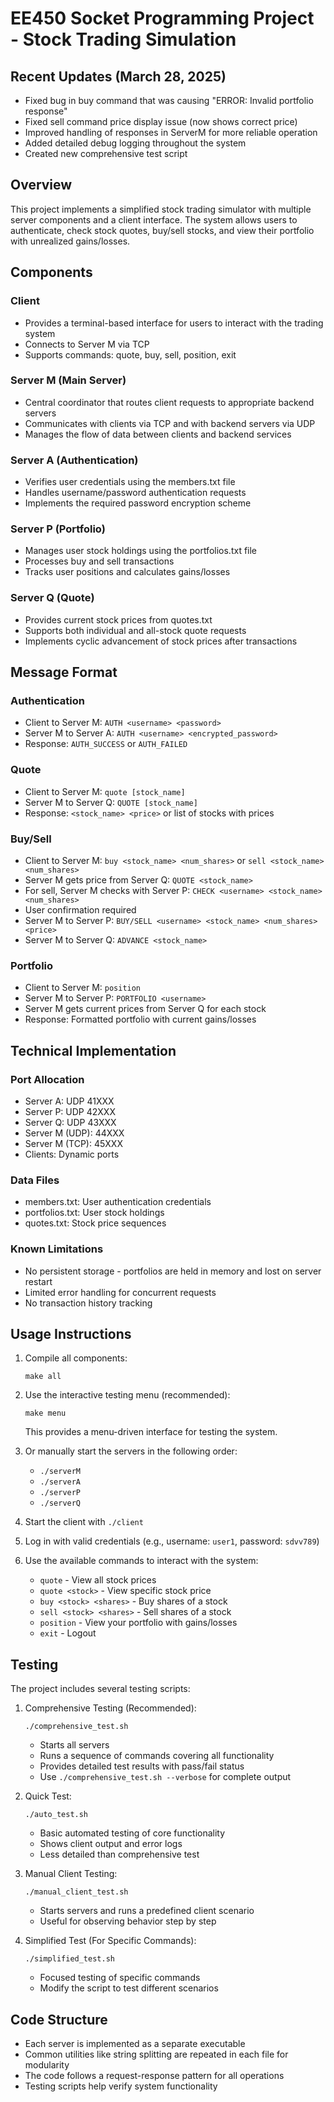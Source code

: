 # EE450 Socket Programming Project - Stock Trading Simulation

## Recent Updates (March 28, 2025)
- Fixed bug in buy command that was causing "ERROR: Invalid portfolio response"
- Fixed sell command price display issue (now shows correct price)
- Improved handling of responses in ServerM for more reliable operation
- Added detailed debug logging throughout the system
- Created new comprehensive test script

## Overview
This project implements a simplified stock trading simulator with multiple server components and a client interface. The system allows users to authenticate, check stock quotes, buy/sell stocks, and view their portfolio with unrealized gains/losses.

## Components

### Client
- Provides a terminal-based interface for users to interact with the trading system
- Connects to Server M via TCP
- Supports commands: quote, buy, sell, position, exit

### Server M (Main Server)
- Central coordinator that routes client requests to appropriate backend servers
- Communicates with clients via TCP and with backend servers via UDP
- Manages the flow of data between clients and backend services

### Server A (Authentication)
- Verifies user credentials using the members.txt file
- Handles username/password authentication requests
- Implements the required password encryption scheme

### Server P (Portfolio)
- Manages user stock holdings using the portfolios.txt file
- Processes buy and sell transactions
- Tracks user positions and calculates gains/losses

### Server Q (Quote)
- Provides current stock prices from quotes.txt
- Supports both individual and all-stock quote requests
- Implements cyclic advancement of stock prices after transactions

## Message Format

### Authentication
- Client to Server M: `AUTH <username> <password>`
- Server M to Server A: `AUTH <username> <encrypted_password>`
- Response: `AUTH_SUCCESS` or `AUTH_FAILED`

### Quote
- Client to Server M: `quote [stock_name]`
- Server M to Server Q: `QUOTE [stock_name]`
- Response: `<stock_name> <price>` or list of stocks with prices

### Buy/Sell
- Client to Server M: `buy <stock_name> <num_shares>` or `sell <stock_name> <num_shares>`
- Server M gets price from Server Q: `QUOTE <stock_name>`
- For sell, Server M checks with Server P: `CHECK <username> <stock_name> <num_shares>`
- User confirmation required
- Server M to Server P: `BUY/SELL <username> <stock_name> <num_shares> <price>`
- Server M to Server Q: `ADVANCE <stock_name>`

### Portfolio
- Client to Server M: `position`
- Server M to Server P: `PORTFOLIO <username>`
- Server M gets current prices from Server Q for each stock
- Response: Formatted portfolio with current gains/losses

## Technical Implementation

### Port Allocation
- Server A: UDP 41XXX
- Server P: UDP 42XXX
- Server Q: UDP 43XXX
- Server M (UDP): 44XXX
- Server M (TCP): 45XXX
- Clients: Dynamic ports

### Data Files
- members.txt: User authentication credentials
- portfolios.txt: User stock holdings
- quotes.txt: Stock price sequences

### Known Limitations
- No persistent storage - portfolios are held in memory and lost on server restart
- Limited error handling for concurrent requests
- No transaction history tracking

## Usage Instructions
1. Compile all components:
   ```
   make all
   ```

2. Use the interactive testing menu (recommended):
   ```
   make menu
   ```
   This provides a menu-driven interface for testing the system.

3. Or manually start the servers in the following order:
   - `./serverM`
   - `./serverA`
   - `./serverP`
   - `./serverQ`

4. Start the client with `./client`

5. Log in with valid credentials (e.g., username: `user1`, password: `sdvv789`)

6. Use the available commands to interact with the system:
   - `quote` - View all stock prices
   - `quote <stock>` - View specific stock price
   - `buy <stock> <shares>` - Buy shares of a stock
   - `sell <stock> <shares>` - Sell shares of a stock
   - `position` - View your portfolio with gains/losses
   - `exit` - Logout

## Testing
The project includes several testing scripts:

1. Comprehensive Testing (Recommended):
   ```
   ./comprehensive_test.sh
   ```
   - Starts all servers
   - Runs a sequence of commands covering all functionality
   - Provides detailed test results with pass/fail status
   - Use `./comprehensive_test.sh --verbose` for complete output

2. Quick Test:
   ```
   ./auto_test.sh
   ```
   - Basic automated testing of core functionality
   - Shows client output and error logs
   - Less detailed than comprehensive test

3. Manual Client Testing:
   ```
   ./manual_client_test.sh
   ```
   - Starts servers and runs a predefined client scenario
   - Useful for observing behavior step by step

4. Simplified Test (For Specific Commands):
   ```
   ./simplified_test.sh
   ```
   - Focused testing of specific commands
   - Modify the script to test different scenarios

## Code Structure
- Each server is implemented as a separate executable
- Common utilities like string splitting are repeated in each file for modularity
- The code follows a request-response pattern for all operations
- Testing scripts help verify system functionality

